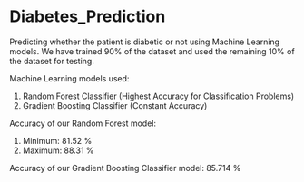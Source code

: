 # Diabetes_Prediction
Predicting whether the patient is diabetic or not using Machine Learning models. We have trained 90% of the dataset and used the remaining 10% of the dataset for testing.

Machine Learning models used:
1) Random Forest Classifier (Highest Accuracy for Classification Problems)
2) Gradient Boosting Classifier (Constant Accuracy)

Accuracy of our Random Forest model:
1) Minimum: 81.52 %
2) Maximum: 88.31 %

Accuracy of our Gradient Boosting Classifier model: 85.714 %

